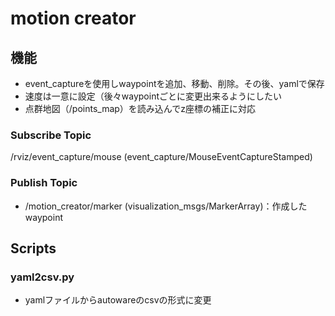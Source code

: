 # motion creator

## 機能
- event_captureを使用しwaypointを追加、移動、削除。その後、yamlで保存
- 速度は一意に設定（後々waypointごとに変更出来るようにしたい
- 点群地図（/points_map）を読み込んでz座標の補正に対応

### Subscribe Topic
/rviz/event_capture/mouse (event_capture/MouseEventCaptureStamped)

### Publish Topic
- /motion_creator/marker (visualization_msgs/MarkerArray)：作成したwaypoint

## Scripts

### yaml2csv.py
- yamlファイルからautowareのcsvの形式に変更
